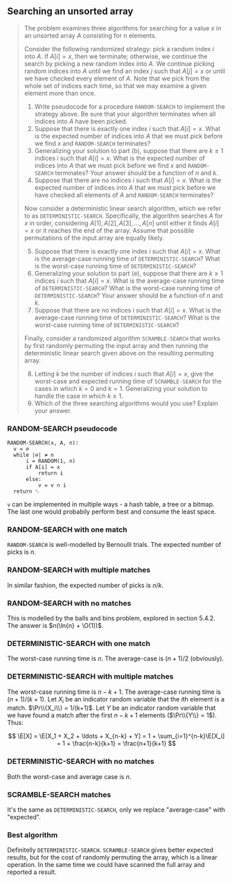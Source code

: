 ## Searching an unsorted array

> The problem examines three algorithms for searching for a value $x$ in an
> unsorted array $A$ consisting for $n$ elements.
>
> Consider the following randomized strategy: pick a random index $i$ into $A$.
> If $A[i] = x$, then we terminate; otherwise, we continue the search by
> picking a new random index into $A$. We continue picking random indices into
> $A$ until we find an index $j$ such that $A[j] = x$ or until we have checked
> every element of $A$. Note that we pick from the whole set of indices each
> time, so that we may examine a given element more than once.
>
> 1. Write pseudocode for a procedure `RANDOM-SEARCH` to implement the strategy
>    above. Be sure that your algorithm terminates when all indices into $A$
>    have been picked.
> 2. Suppose that there is exactly one index $i$ such that $A[i] = x$. What is
>    the expected number of indices into $A$ that we must pick before we find
>    $x$ and `RANDOM-SEARCH` terminates?
> 3. Generalizing your solution to part (b), suppose that there are $k \ge 1$
>    indices $i$ such that $A[i] = x$. What is the expected number of indices
>    into $A$ that we must pick before we find $x$ and `RANDOM-SEARCH`
>    terminates? Your answer should be a function of $n$ and $k$.
> 4. Suppose that there are no indices $i$ such that $A[i] = x$. What is the
>    expected number of indices into $A$ that we must pick before we have
>    checked all elements of $A$ and `RANDOM-SEARCH` terminates?
>
> Now consider a deterministic linear search algorithm, which we refer to as
> `DETERMINISTIC-SEARCH`. Specifically, the algorithm searches $A$ for $x$ in
> order, considering $A[1], A[2], A[3], \ldots, A[n]$ until either it finds
> $A[i] = x$ or it reaches the end of the array. Assume that possible
> permutations of the input array are equally likely.
>
> 5. Suppose that there is exactly one index $i$ such that $A[i] = x$. What is
>    the average-case running time of `DETERMINISTIC-SEARCH`? What is the
>    worst-case running time of `DETERMINISTIC-SEARCH`?
> 6. Generalizing your solution to part (e), suppose that there are $k \ge 1$
>    indices $i$ such that $A[i] = x$. What is the average-case running time of
>    `DETERMINISTIC-SEARCH`? What is the worst-case running time of
>    `DETERMINISTIC-SEARCH`? Your answer should be a function of $n$ and $k$.
> 7. Suppose that there are no indices $i$ such that $A[i] = x$. What is the
>    average-case running time of `DETERMINISTIC-SEARCH`? What is the
>    worst-case running time of `DETERMINISTIC-SEARCH`?
>
> Finally, consider a randomized algorithm `SCRAMBLE-SEARCH` that works by
> first randomly permuting the input array and then running the deterministic
> linear search given above on the resulting permuting array.
>
> 8. Letting $k$ be the number of indices $i$ such that $A[i] = x$, give the
>    worst-case and expected running time of `SCRAMBLE-SEARCH` for the cases in
>    which $k = 0$ and $k = 1$. Generalizing your solution to handle the case
>    in which $k \ge 1$.
> 9. Which of the three searching algorithms would you use? Explain your
>    answer.

### RANDOM-SEARCH pseudocode

    RANDOM-SEARCH(x, A, n):
      v = ∅
      while |∅| ≠ n
          i = RANDOM(1, n)
          if A[i] = x
              return i
          else:
              v = v ∩ i
      return ␀

`v` can be implemented in multiple ways - a hash table, a tree or a bitmap. The
last one would probabily perform best and consume the least space.

### RANDOM-SEARCH with one match

`RANDOM-SEARCH` is well-modelled by Bernoulli trials. The expected number of
picks is $n$.

### RANDOM-SEARCH with multiple matches

In similar fashion, the expected number of picks is $n/k$.

### RANDOM-SEARCH with no matches

This is modelled by the balls and bins problem, explored in section 5.4.2. The
answer is $n(\ln{n} + \O(1))$.

### DETERMINISTIC-SEARCH with one match

The worst-case running time is $n$. The average-case is $(n+1)/2$ (obviously).

### DETERMINISTIC-SEARCH with multiple matches

The worst-case running time is $n-k+1$. The average-case running time is
$(n+1)/(k+1)$. Let $X_i$ be an indicator random variable that the $i$th element
is a match. $\Pr\\{X_i\\} = 1/(k+1)$. Let $Y$ be an indicator random variable
that we have found a match after the first $n-k+1$ elements ($\Pr\\{Y\\} = 1$).
Thus:

$$ \E[X] = \E[X_1 + X_2 + \ldots + X_{n-k} + Y]
         = 1 + \sum_{i=1}^{n-k}\E[X_i]
         = 1 + \frac{n-k}{k+1}
         = \frac{n+1}{k+1} $$

### DETERMINISTIC-SEARCH with no matches

Both the worst-case and average case is $n$.

### SCRAMBLE-SEARCH matches

It's the same as `DETERMINISTIC-SEARCH`, only we replace "average-case" with "expected".

### Best algorithm

Definitelly `DETERMINISTIC-SEARCH`. `SCRAMBLE-SEARCH` gives better expected
results, but for the cost of randomly permuting the array, which is a linear
operation. In the same time we could have scanned the full array and reported a
result.
